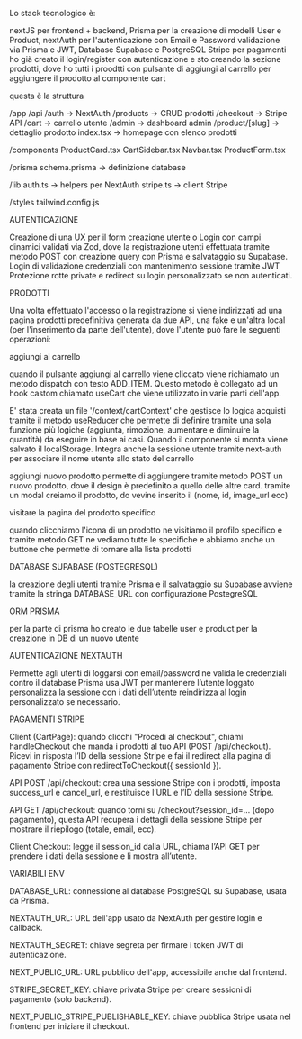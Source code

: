 Lo stack tecnologico è:

nextJS per frontend + backend,
Prisma per la creazione di modelli User e Product, 
nextAuth per l'autenticazione con Email e Password validazione via Prisma e JWT, 
Database Supabase e PostgreSQL 
Stripe per pagamenti
ho già creato il login/register con autenticazione e sto creando la sezione prodotti, dove ho tutti i proodtti con pulsante di aggiungi al carrello per aggiungere il prodotto al componente cart

questa è la struttura

/app
  /api
    /auth             → NextAuth
    /products         → CRUD prodotti
    /checkout         → Stripe API
  /cart               → carrello utente
  /admin              → dashboard admin
  /product/[slug]     → dettaglio prodotto
  index.tsx           → homepage con elenco prodotti

/components
  ProductCard.tsx
  CartSidebar.tsx
  Navbar.tsx
  ProductForm.tsx

/prisma
  schema.prisma       → definizione database

/lib
  auth.ts             → helpers per NextAuth
  stripe.ts           → client Stripe

/styles
  tailwind.config.js


AUTENTICAZIONE 

Creazione di una UX per il form creazione utente o Login con campi dinamici validati via Zod, dove la registrazione utenti effettuata tramite metodo POST con creazione query con Prisma e salvataggio su Supabase.
Login di validazione credenziali con mantenimento sessione tramite JWT
Protezione rotte private e redirect su login personalizzato se non autenticati.

PRODOTTI 

Una volta effettuato l'accesso o la registrazione si viene indirizzati ad una pagina prodotti predefinitiva generata da due API, una fake e un'altra local (per l'inserimento da parte dell'utente), dove l'utente può fare le seguenti operazioni:

aggiungi al carrello 

quando il pulsante aggiungi al carrello viene cliccato viene richiamato un metodo dispatch con testo ADD_ITEM. Questo metodo è collegato ad un hook castom chiamato useCart che viene utilizzato in varie parti dell'app.

E' stata creata un file '/context/cartContext' che gestisce lo logica acquisti tramite il metodo useReducer che permette di definire tramite una sola funzione più logiche (aggiunta, rimozione, aumentare e diminuire la quantità) da eseguire in base ai casi. Quando il componente si monta viene salvato il localStorage.
Integra anche la sessione utente tramite next-auth per associare il nome utente allo stato del carrello

aggiungi nuovo prodotto 
permette di aggiungere tramite metodo POST un nuovo prodotto, dove il design è predefinito a quello delle altre card. tramite un modal creiamo il prodotto, do vevine inserito il (nome, id, image_url ecc) 


visitare la pagina del prodotto specifico

quando clicchiamo l'icona di un prodotto ne visitiamo il profilo specifico e tramite metodo GET ne vediamo tutte le specifiche e abbiamo anche un buttone che permette di tornare alla lista prodotti 

DATABASE SUPABASE (POSTEGRESQL)

la creazione degli utenti tramite Prisma e il salvataggio su Supabase avviene tramite la stringa DATABASE_URL con configurazione PostegreSQL

ORM PRISMA

per la parte di prisma ho creato le due tabelle user e product per la creazione in DB di un nuovo utente

AUTENTICAZIONE NEXTAUTH

Permette agli utenti di loggarsi con email/password ne valida le credenziali contro il database Prisma usa JWT per mantenere l’utente loggato personalizza la sessione con i dati dell’utente reindirizza al login personalizzato se necessario.

PAGAMENTI STRIPE

Client (CartPage): quando clicchi "Procedi al checkout", chiami handleCheckout che manda i prodotti al tuo API (POST /api/checkout). Ricevi in risposta l’ID della sessione Stripe e fai il redirect alla pagina di pagamento Stripe con redirectToCheckout({ sessionId }).

API POST /api/checkout: crea una sessione Stripe con i prodotti, imposta success_url e cancel_url, e restituisce l’URL e l’ID della sessione Stripe.

API GET /api/checkout: quando torni su /checkout?session_id=... (dopo pagamento), questa API recupera i dettagli della sessione Stripe per mostrare il riepilogo (totale, email, ecc).

Client Checkout: legge il session_id dalla URL, chiama l’API GET per prendere i dati della sessione e li mostra all’utente.

VARIABILI ENV

DATABASE_URL: connessione al database PostgreSQL su Supabase, usata da Prisma.

NEXTAUTH_URL: URL dell'app usato da NextAuth per gestire login e callback.

NEXTAUTH_SECRET: chiave segreta per firmare i token JWT di autenticazione.

NEXT_PUBLIC_URL: URL pubblico dell'app, accessibile anche dal frontend.

STRIPE_SECRET_KEY: chiave privata Stripe per creare sessioni di pagamento (solo backend).

NEXT_PUBLIC_STRIPE_PUBLISHABLE_KEY: chiave pubblica Stripe usata nel frontend per iniziare il checkout.

